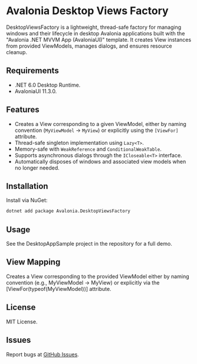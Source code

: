 ﻿# Avalonia Desktop Views Factory

DesktopViewsFactory is a lightweight, thread-safe factory for managing windows and their lifecycle in desktop Avalonia applications built with the "Avalonia .NET MVVM App (AvaloniaUI)" template. It creates View instances from provided ViewModels, manages dialogs, and ensures resource cleanup.

## Requirements

- .NET 6.0 Desktop Runtime.
- AvaloniaUI 11.3.0.

## Features

- Creates a View corresponding to a given ViewModel, either by naming convention (`MyViewModel` → `MyView`) or explicitly using the `[ViewFor]` attribute.
- Thread-safe singleton implementation using `Lazy<T>`.
- Memory-safe with `WeakReference` and `ConditionalWeakTable`.
- Supports asynchronous dialogs through the `ICloseable<T>` interface.
- Automatically disposes of windows and associated view models when no longer needed.

## Installation

Install via NuGet:
```bash
dotnet add package Avalonia.DesktopViewsFactory
```

## Usage

See the DesktopAppSample project in the repository for a full demo.

## View Mapping

Creates a View corresponding to the provided ViewModel either by naming convention (e.g., MyViewModel → MyView) or explicitly via the [ViewFor(typeof(MyViewModel))] attribute.

## License

MIT License.

## Issues

Report bugs at [GitHub Issues](https://github.com/MaklakovSB/Avalonia.DesktopViewsFactory/issues).